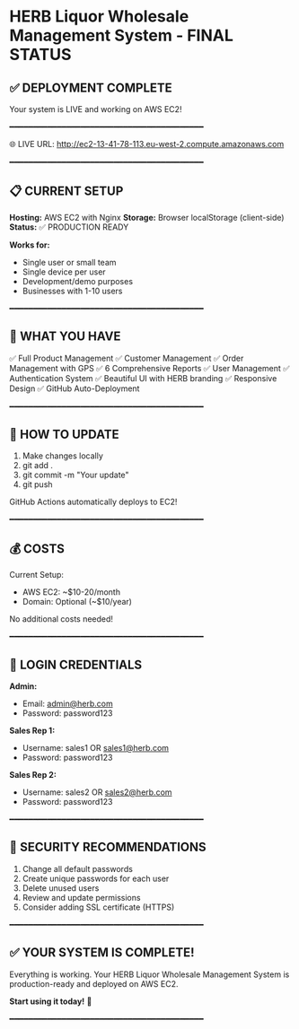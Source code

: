 # HERB Liquor Wholesale Management System - FINAL STATUS

## ✅ DEPLOYMENT COMPLETE

Your system is LIVE and working on AWS EC2!

━━━━━━━━━━━━━━━━━━━━━━━━━━━━━━━━━━━━━━━━━

🌐 LIVE URL:
http://ec2-13-41-78-113.eu-west-2.compute.amazonaws.com

━━━━━━━━━━━━━━━━━━━━━━━━━━━━━━━━━━━━━━━━━

## 📋 CURRENT SETUP

**Hosting:** AWS EC2 with Nginx
**Storage:** Browser localStorage (client-side)
**Status:** ✅ PRODUCTION READY

**Works for:**
- Single user or small team
- Single device per user
- Development/demo purposes
- Businesses with 1-10 users

━━━━━━━━━━━━━━━━━━━━━━━━━━━━━━━━━━━━━━━━━

## 🎯 WHAT YOU HAVE

✅ Full Product Management
✅ Customer Management
✅ Order Management with GPS
✅ 6 Comprehensive Reports
✅ User Management
✅ Authentication System
✅ Beautiful UI with HERB branding
✅ Responsive Design
✅ GitHub Auto-Deployment

━━━━━━━━━━━━━━━━━━━━━━━━━━━━━━━━━━━━━━━━━

## 🚀 HOW TO UPDATE

1. Make changes locally
2. git add .
3. git commit -m "Your update"
4. git push

GitHub Actions automatically deploys to EC2!

━━━━━━━━━━━━━━━━━━━━━━━━━━━━━━━━━━━━━━━━━

## 💰 COSTS

Current Setup:
- AWS EC2: ~$10-20/month
- Domain: Optional (~$10/year)

No additional costs needed!

━━━━━━━━━━━━━━━━━━━━━━━━━━━━━━━━━━━━━━━━━

## 👥 LOGIN CREDENTIALS

**Admin:**
- Email: admin@herb.com
- Password: password123

**Sales Rep 1:**
- Username: sales1 OR sales1@herb.com
- Password: password123

**Sales Rep 2:**
- Username: sales2 OR sales2@herb.com
- Password: password123

━━━━━━━━━━━━━━━━━━━━━━━━━━━━━━━━━━━━━━━━━

## 🔐 SECURITY RECOMMENDATIONS

1. Change all default passwords
2. Create unique passwords for each user
3. Delete unused users
4. Review and update permissions
5. Consider adding SSL certificate (HTTPS)

━━━━━━━━━━━━━━━━━━━━━━━━━━━━━━━━━━━━━━━━━

## ✅ YOUR SYSTEM IS COMPLETE!

Everything is working. Your HERB Liquor Wholesale Management System is production-ready and deployed on AWS EC2.

**Start using it today!** 🥂

━━━━━━━━━━━━━━━━━━━━━━━━━━━━━━━━━━━━━━━━━

